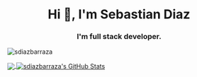 <h1 align="center">Hi 👋, I'm Sebastian Diaz</h1>
<h3 align="center">I'm full stack developer.</h3>

<p align="left"> <img src="https://komarev.com/ghpvc/?username=sdiazbarraza&label=Profile%20views&color=0e75b6&style=flat" alt="sdiazbarraza" /> </p>


<a href="https://github.com/sdiazbarraza/sdiazbarraza">
  <img align="center" src="https://github-readme-stats.vercel.app/api/top-langs/?username=sdiazbarraza&hide=java,html,css&title_color=ffffff&text_color=c9cacc&icon_color=2bbc8a&bg_color=1d1f21" />
</a>
<a href="https://github.com/sdiazbarraza/sdiazbarraza">
  <img align="center" src="https://github-readme-stats.vercel.app/api?username=sdiazbarraza&show_icons=true&line_height=27&count_private=true&title_color=ffffff&text_color=c9cacc&icon_color=2bbc8a&bg_color=1d1f21" alt="sdiazbarraza's GitHub Stats" />
</a>
